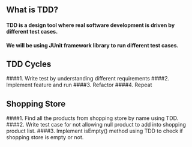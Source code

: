 ## What is TDD?
#### TDD is a design tool where real software development is driven by different test cases. 
#### We will be using JUnit framework library to run different test cases.

## TDD Cycles
####1. Write test by understanding different requirements
####2. Implement feature and run
####3. Refactor
####4. Repeat

## Shopping Store

####1. Find all the products from shopping store by name using TDD.
####2. Write test case for not allowing null product to add into shopping product list.
####3. Implement isEmpty() method using TDD to check if shopping store is empty or not.
